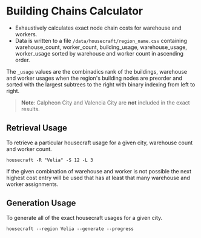 # Building Chains Calculator

- Exhaustively calculates exact node chain costs for warehouse and workers.
- Data is written to a file `/data/housecraft/region_name.csv` containing
    warehouse_count, worker_count, building_usage, warehouse_usage, worker_usage
  sorted by warehouse and worker count in ascending order.

The `_usage` values are the combinadics rank of the buildings, warehouse and worker usages when the region's building nodes are preorder and sorted with the largest subtrees to the right with binary indexing from left to right.

> **Note**: Calpheon City and Valencia City are **not** included in the exact results.

## Retrieval Usage
To retrieve a particular housecraft usage for a given city, warehouse count and worker count.

```shell
housecraft -R "Velia" -S 12 -L 3
```

If the given combination of warehouse and worker is not possible the next highest cost entry will be used that has at least that many warehouse and worker assignments.

## Generation Usage
To generate all of the exact housecraft usages for a given city.

```shell
housecraft --region Velia --generate --progress
```
